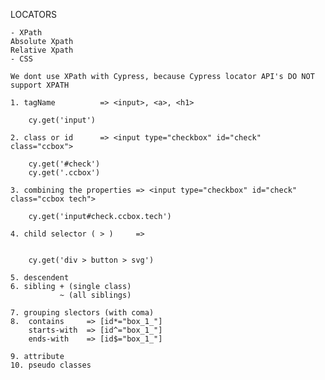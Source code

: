 LOCATORS

	- XPath
    Absolute Xpath
    Relative Xpath
	- CSS

	We dont use XPath with Cypress, because Cypress locator API's DO NOT support XPATH

	1. tagName 			=> <input>, <a>, <h1>

		cy.get('input')

	2. class or id		=> <input type="checkbox" id="check" class="ccbox">

		cy.get('#check')
		cy.get('.ccbox')

	3. combining the properties	=> <input type="checkbox" id="check" 															class="ccbox tech">

		cy.get('input#check.ccbox.tech')

	4. child selector ( > )		=> 


		cy.get('div > button > svg')

    5. descendent
    6. sibling + (single class)
               ~ (all siblings)

    7. grouping slectors (with coma)
    8.  contains     => [id*="box_1_"]
        starts-with  => [id^="box_1_"]
        ends-with    => [id$="box_1_"]

    9. attribute
    10. pseudo classes